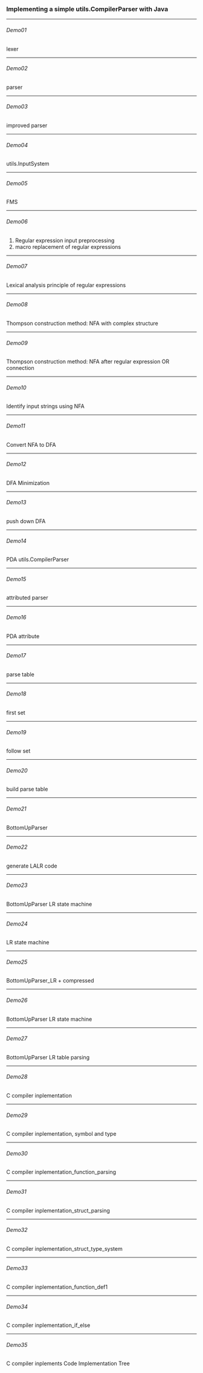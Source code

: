 ### Implementing a simple utils.CompilerParser with Java
***
###### Demo01
lexer
***
###### Demo02
parser
***
###### Demo03
improved parser
***
###### Demo04
utils.InputSystem
****
###### Demo05
FMS
***
###### Demo06
1. Regular expression input preprocessing
2. macro replacement of regular expressions
***
###### Demo07
Lexical analysis principle of regular expressions
***
###### Demo08
Thompson construction method: NFA with complex structure
***
###### Demo09
Thompson construction method: NFA after regular expression OR connection
***
###### Demo10
Identify input strings using NFA
***
###### Demo11
Convert NFA to DFA
***
###### Demo12
DFA Minimization
***
###### Demo13
push down DFA
***
###### Demo14
PDA utils.CompilerParser
***
###### Demo15
attributed parser
***
###### Demo16
PDA attribute
***
###### Demo17
parse table
***
###### Demo18
first set
***
###### Demo19
follow set
***
###### Demo20
build parse table
***
###### Demo21
BottomUpParser
***
###### Demo22
generate LALR code
***
###### Demo23
BottomUpParser LR state machine
***
###### Demo24
LR state machine
***
###### Demo25
BottomUpParser_LR + compressed
***
###### Demo26
BottomUpParser LR state machine
***
###### Demo27
BottomUpParser LR table parsing
***
###### Demo28
C compiler inplementation
***
###### Demo29
C compiler inplementation, symbol and type
***
###### Demo30
C compiler inplementation_function_parsing
***
###### Demo31
C compiler inplementation_struct_parsing
***
###### Demo32
C compiler inplementation_struct_type_system
***
###### Demo33
C compiler inplementation_function_def1
***
###### Demo34
C compiler inplementation_if_else
***
###### Demo35
C compiler inplements Code Implementation Tree